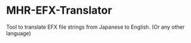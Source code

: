 # MHR-EFX-Translator
Tool to translate EFX file strings from Japanese to English. (Or any other language)
